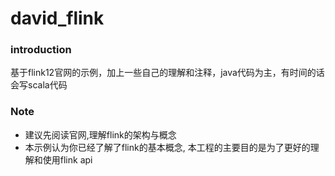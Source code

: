 # david_flink
### introduction
基于flink12官网的示例，加上一些自己的理解和注释，java代码为主，有时间的话会写scala代码

### Note
* 建议先阅读官网,理解flink的架构与概念
* 本示例认为你已经了解了flink的基本概念, 本工程的主要目的是为了更好的理解和使用flink api


